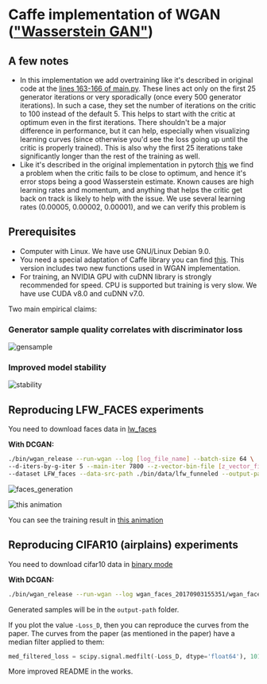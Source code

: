 Caffe implementation of WGAN (["Wasserstein GAN"](https://arxiv.org/abs/1701.07875))
===============

## A few notes

- In this implementation we add overtraining like it's described in original code at the [lines 163-166 of main.py](https://github.com/martinarjovsky/WassersteinGAN/blob/master/main.py#L163-L166). These lines act only on the first 25 generator iterations or very sporadically (once every 500 generator iterations). In such a case, they set the number of iterations on the critic to 100 instead of the default 5. This helps to start with the critic at optimum even in the first iterations. There shouldn't be a major difference in performance, but it can help, especially when visualizing learning curves (since otherwise you'd see the loss going up until the critic is properly trained). This is also why the first 25 iterations take significantly longer than the rest of the training as well.
- Like it's described in the original implementation in pytorch [this](https://github.com/martinarjovsky/WassersteinGAN/issues/2) we find a problem when the critic fails to be close to optimum, and hence it's error stops being a good Wasserstein estimate. Known causes are high learning rates and momentum, and anything that helps the critic get back on track is likely to help with the issue. We use several learning rates (0.00005, 0.00002, 0.00001), and we can verify this problem is 

## Prerequisites

- Computer with Linux. We have use GNU/Linux Debian 9.0.
- You need a special adaptation of Caffe library you can find [this](https://github.com/juanecito/caffe/tree/new_loss_layer). This version includes two new functions used in WGAN implementation.
- For training, an NVIDIA GPU with cuDNN library is strongly recommended for speed. CPU is supported but training is very slow. We have use CUDA v8.0 and cuDNN v7.0.

Two main empirical claims:

### Generator sample quality correlates with discriminator loss

![gensample](imgs/w_combined.png "sample quality correlates with discriminator loss")

### Improved model stability

![stability](imgs/compare_dcgan.png "stability")


## Reproducing LFW_FACES experiments

You need to download faces data in [lw_faces](http://vis-www.cs.umass.edu/lfw/lfw-funneled.tgz)

**With DCGAN:**

```bash
./bin/wgan_release --run-wgan --log [log_file_name] --batch-size 64 \
--d-iters-by-g-iter 5 --main-iter 7800 --z-vector-bin-file [z_vector_file_name] --z-vector-size 100 \
--dataset LFW_faces --data-src-path ./bin/data/lfw_funneled --output-path [output_folder] --solver-d-model ./models/solver_d_lr_B.prototxt --solver-g-model ./models/solver_g_lr_B.prototxt --solver-d-state [output_folder]/wgan_d_iter_40000.solverstate --solver-g-state [output_folder]/wgan_g_iter_7500.solverstate
```

![faces_generation](imgs/result_wgan_faces.png "faces generation")

![this animation](https://drive.google.com/open?id=0B2fG4TcXhjlVX3o2NWM3cWh0VWs)

You can see the training result in [this animation](https://drive.google.com/open?id=0B2fG4TcXhjlVX3o2NWM3cWh0VWs)

## Reproducing CIFAR10 (airplains) experiments

You need to download cifar10 data in [binary mode](http://www.cs.toronto.edu/~kriz/cifar-10-binary.tar.gz)

**With DCGAN:**

```bash
./bin/wgan_release --run-wgan --log wgan_faces_20170903155351/wgan_faces2.log --batch-size 64 --d-iters-by-g-iter 5 --main-iter 780 --z-vector-bin-file wgan_faces_20170903155351/z_vector.bin --z-vector-size 100 --dataset LFW_faces --data-src-path ./bin/data/lfw_funneled --output-path wgan_faces_20170903155351 --solver-d-model ./models/solver_d_lr_B.prototxt --solver-g-model ./models/solver_g_lr_B.prototxt --solver-d-state wgan_faces_20170903155351/wgan_d_iter_40000.solverstate --solver-g-state wgan_faces_20170903155351/wgan_g_iter_7500.solverstate
```

Generated samples will be in the `output-path` folder.

If you plot the value `-Loss_D`, then you can reproduce the curves from the paper. The curves from the paper (as mentioned in the paper) have a median filter applied to them:

```python
med_filtered_loss = scipy.signal.medfilt(-Loss_D, dtype='float64'), 101)
```

More improved README in the works.